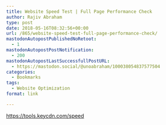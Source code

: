 ```yaml
---
title: Website Speed Test | Full Page Performance Check
author: Rajiv Abraham
type: post
date: 2018-05-16T08:32:56+00:00
url: /865/website-speed-test-full-page-performance-check/
mastodonAutopostPublishedNoRetoot:
  - 1
mastodonAutopostPostNotification:
  - 200
mastodonAutopostLastSuccessfullPostURL:
  - https://mastodon.social/@unoabraham/100038054837577504
categories:
  - Bookmarks
tags:
  - Website Optimization
format: link

---
```

<https://tools.keycdn.com/speed>